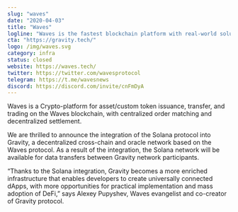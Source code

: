 ```yaml
---
slug: "waves"
date: "2020-04-03"
title: "Waves"
logline: "Waves is the fastest blockchain platform with real-world solutions. Solana will be the first external addition to Waves’ roadmap to achieving mass adoption of inter-chain DeFi through the Gravity interoperability protocol."
cta: "https://gravity.tech/"
logo: /img/waves.svg
category: infra
status: closed
website: https://waves.tech/
twitter: https://twitter.com/wavesprotocol
telegram: https://t.me/wavesnews
discord: https://discord.com/invite/cnFmDyA
---
```


Waves is a Crypto-platform for asset/custom token issuance, transfer, and trading on the Waves blockchain, with centralized order matching and decentralized settlement.

We are thrilled to announce the integration of the Solana protocol into Gravity, a decentralized cross-chain and oracle network based on the Waves protocol. As a result of the integration, the Solana network will be available for data transfers between Gravity network participants.

“Thanks to the Solana integration, Gravity becomes a more enriched infrastructure that enables developers to create universally connected dApps, with more opportunities for practical implementation and mass adoption of DeFi,” says Alexey Pupyshev, Waves evangelist and co-creator of Gravity protocol.

